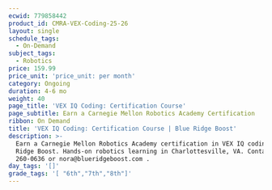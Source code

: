 ```yaml
---
ecwid: 779858442
product_id: CMRA-VEX-Coding-25-26
layout: single
schedule_tags:
  - On-Demand
subject_tags:
  - Robotics
price: 159.99
price_unit: 'price_unit: per month'
category: Ongoing
duration: 4-6 mo
weight: 40
page_title: 'VEX IQ Coding: Certification Course'
page_subtitle: Earn a Carnegie Mellon Robotics Academy Certification
ribbon: On Demand
title: 'VEX IQ Coding: Certification Course | Blue Ridge Boost'
description: >-
  Earn a Carnegie Mellon Robotics Academy certification in VEX IQ coding at Blue
  Ridge Boost. Hands-on robotics learning in Charlottesville, VA. Contact (434)
  260-0636 or nora@blueridgeboost.com .
day_tags: '[]'
grade_tags: '[ "6th","7th","8th"]'
---
```


